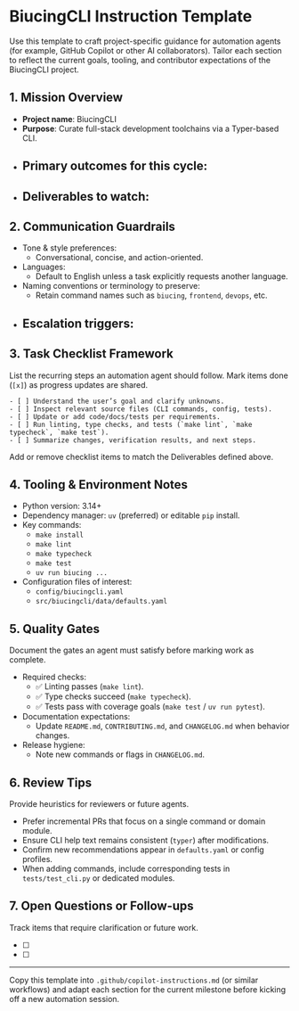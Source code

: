 # BiucingCLI Instruction Template

Use this template to craft project-specific guidance for automation agents (for example, GitHub Copilot or other AI collaborators). Tailor each section to reflect the current goals, tooling, and contributor expectations of the BiucingCLI project.

## 1. Mission Overview
- **Project name**: BiucingCLI
- **Purpose**: Curate full-stack development toolchains via a Typer-based CLI.
- **Primary outcomes for this cycle**:
  - 
- **Deliverables to watch**:
  - 

## 2. Communication Guardrails
- Tone & style preferences:
  - Conversational, concise, and action-oriented.
- Languages:
  - Default to English unless a task explicitly requests another language.
- Naming conventions or terminology to preserve:
  - Retain command names such as `biucing`, `frontend`, `devops`, etc.
- Escalation triggers:
  - 

## 3. Task Checklist Framework
List the recurring steps an automation agent should follow. Mark items done (`[x]`) as progress updates are shared.

```
- [ ] Understand the user’s goal and clarify unknowns.
- [ ] Inspect relevant source files (CLI commands, config, tests).
- [ ] Update or add code/docs/tests per requirements.
- [ ] Run linting, type checks, and tests (`make lint`, `make typecheck`, `make test`).
- [ ] Summarize changes, verification results, and next steps.
```

Add or remove checklist items to match the Deliverables defined above.

## 4. Tooling & Environment Notes
- Python version: 3.14+
- Dependency manager: `uv` (preferred) or editable `pip` install.
- Key commands:
  - `make install`
  - `make lint`
  - `make typecheck`
  - `make test`
  - `uv run biucing ...`
- Configuration files of interest:
  - `config/biucingcli.yaml`
  - `src/biucingcli/data/defaults.yaml`

## 5. Quality Gates
Document the gates an agent must satisfy before marking work as complete.

- Required checks:
  - ✅ Linting passes (`make lint`).
  - ✅ Type checks succeed (`make typecheck`).
  - ✅ Tests pass with coverage goals (`make test` / `uv run pytest`).
- Documentation expectations:
  - Update `README.md`, `CONTRIBUTING.md`, and `CHANGELOG.md` when behavior changes.
- Release hygiene:
  - Note new commands or flags in `CHANGELOG.md`.

## 6. Review Tips
Provide heuristics for reviewers or future agents.

- Prefer incremental PRs that focus on a single command or domain module.
- Ensure CLI help text remains consistent (`typer`) after modifications.
- Confirm new recommendations appear in `defaults.yaml` or config profiles.
- When adding commands, include corresponding tests in `tests/test_cli.py` or dedicated modules.

## 7. Open Questions or Follow-ups
Track items that require clarification or future work.

- [ ] 
- [ ] 

---
Copy this template into `.github/copilot-instructions.md` (or similar workflows) and adapt each section for the current milestone before kicking off a new automation session.
